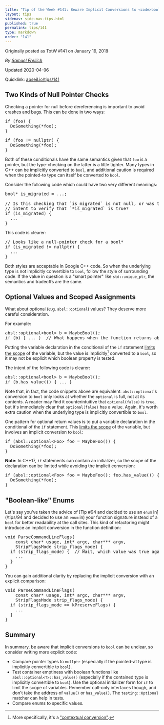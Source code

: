 ```yaml
---
title: "Tip of the Week #141: Beware Implicit Conversions to <code>bool</code>"
layout: tips
sidenav: side-nav-tips.html
published: true
permalink: tips/141
type: markdown
order: "141"
---
```


Originally posted as TotW #141 on January 19, 2018

*By [Samuel Freilich](mailto:sfreilich@google.com)*

Updated 2020-04-06

Quicklink: [abseil.io/tips/141](https://abseil.io/tips/141)


## Two Kinds of Null Pointer Checks

Checking a pointer for null before dereferencing is important to avoid crashes
and bugs. This can be done in two ways:

<pre class="prettyprint lang-cpp code">
if (foo) {
  DoSomething(*foo);
}
</pre>

<pre class="prettyprint lang-cpp code">
if (foo != nullptr) {
  DoSomething(*foo);
}
</pre>

Both of these conditionals have the same semantics given that `foo` is a
pointer, but the type-checking on the latter is a little tighter. Many types in
C++ can be implicitly converted to `bool`, and additional caution is required
when the pointed-to type can itself be converted to `bool`.

Consider the following code which could have two very different meanings:

<pre class="prettyprint lang-cpp bad-code">
bool* is_migrated = ...;

// Is this checking that `is_migrated` is not null, or was the actual
// intent to verify that `*is_migrated` is true?
if (is_migrated) {
  ...
}
</pre>

This code is clearer:

<pre class="prettyprint lang-cpp code">
// Looks like a null-pointer check for a bool*
if (is_migrated != nullptr) {
  ...
}
</pre>

Both styles are acceptable in Google C++ code. So when the underlying type is
not implicitly convertible to `bool`, follow the style of surrounding code. If
the value in question is a "smart pointer" like `std::unique_ptr`, the semantics
and tradeoffs are the same.

## Optional Values and Scoped Assignments

What about optional (e.g. `absl::optional`) values? They deserve more careful
consideration.

For example:

<pre class="prettyprint lang-cpp bad-code">
absl::optional&lt;bool&gt; b = MaybeBool();
if (b) { ... }  // What happens when the function returns absl::optional(false)?
</pre>

Putting the variable declaration in the conditional of the `if` statement
[limits the scope](https://google.github.io/styleguide/cppguide.html#Local_Variables)
of the variable, but the value is implicitly[^1] converted to a `bool`, so it
may not be explicit which boolean property is tested.

The intent of the following code is clearer:

<pre class="prettyprint lang-cpp code">
absl::optional&lt;bool&gt; b = MaybeBool();
if (b.has_value()) { ... }
</pre>

Note that, in fact, the code snippets above are equivalent: `absl::optional`'s
conversion to `bool` only looks at whether the `optional` is full, not at its
contents. A reader may find it counterintuitive that `optional(false)` is
`true`, but it's immediately clear that `optional(false)` has a value. Again,
it's worth extra caution when the underlying type is implicitly convertible to
`bool`.

One pattern for optional return values is to put a variable declaration in the
conditional of the `if` statement. This
[limits the scope](https://google.github.io/styleguide/cppguide.html/#Local_Variables)
of the variable, but involves an implicit conversion to `bool`:

<pre class="prettyprint lang-cpp code">
if (absl::optional&lt;Foo&gt; foo = MaybeFoo()) {
  DoSomething(*foo);
}
</pre>

**Note:** In C++17, `if` statements can contain an initializer, so the scope of
the declaration can be limited while avoiding the implicit conversion:

<pre class="prettyprint lang-cpp code">
if (absl::optional&lt;Foo&gt; foo = MaybeFoo(); foo.has_value()) {
  DoSomething(*foo);
}
</pre>

## "Boolean-like" Enums

Let's say you've taken the advice of
[Tip #94 and decided to use an `enum` in](/tips/94 and decided to use an `enum` in)
your function signature instead of a `bool` for better readability at the call
sites. This kind of refactoring might introduce an implicit conversion in the
function definition:

<pre class="prettyprint lang-cpp bad-code">
void ParseCommandLineFlags(
    const char* usage, int* argc, char*** argv,
    StripFlagsMode strip_flags_mode) {
  if (strip_flags_mode) {  // Wait, which value was true again?
    ...
  }
}
</pre>

You can gain additional clarity by replacing the implicit conversion with an
explicit comparison:

<pre class="prettyprint lang-cpp code">
void ParseCommandLineFlags(
    const char* usage, int* argc, char*** argv,
    StripFlagsMode strip_flags_mode) {
  if (strip_flags_mode == kPreserveFlags) {
    ...
  }
}
</pre>

## Summary

In summary, be aware that implicit conversions to `bool` can be unclear, so
consider writing more explicit code:

*   Compare pointer types to `nullptr` (especially if the pointed-at type is
    implicitly convertible to `bool`).
*   Test container emptiness with boolean functions like
    `absl::optional<T>::has_value()` (especially if the contained type is
    implicitly convertible to `bool`). Use the optional initializer form for
    `if` to limit the scope of variables. Remember call-only interfaces though,
    and don't take the address of `value()` or `has_value()`. The
    `testing::Optional` matcher can help in tests.
*   Compare enums to specific values.

[^1]: More specifically, it's a
    ["contextual conversion"](https://en.cppreference.com/w/cpp/language/implicit_conversion#Contextual_conversions).
